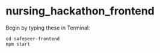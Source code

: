 # nursing_hackathon_frontend

Begin by typing these in Terminal:
```
cd safepeer-frontend
npm start
```